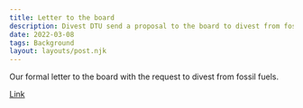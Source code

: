 ```yaml
---
title: Letter to the board
description: Divest DTU send a proposal to the board to divest from fossil fuels
date: 2022-03-08
tags: Background
layout: layouts/post.njk
---
```


Our formal letter to the board with the request to divest from fossil fuels.

[Link](/docs/letter-to-the-board-v1.pdf)